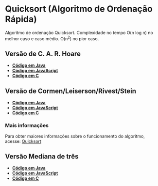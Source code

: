 # Quicksort (Algoritmo de Ordenação Rápida)

Algoritmo de ordenação Quicksort. Complexidade no tempo O(n log n) no melhor caso e caso médio. O(n<sup>2</sup>) no pior caso.

## Versão de C. A. R. Hoare
* [**Código em Java**](/Quicksort/Hoare%20e%20Cormen/Java/QuicksortHoare.java)
* [**Código em JavaScript**](/Quicksort/Hoare%20e%20Cormen/Quicksort.js)
* [**Código em C**](/Quicksort/Hoare%20e%20Cormen/Quicksort.c)

## Versão de Cormen/Leiserson/Rivest/Stein
* [**Código em Java**](/Quicksort/Hoare%20e%20Cormen/Java/QuicksortCormen.java)
* [**Código em JavaScript**](/Quicksort/Hoare%20e%20Cormen/Quicksort.js)
* [**Código em C**](/Quicksort/Hoare%20e%20Cormen/Quicksort.c)

### Mais informações
Para obter maiores informações sobre o funcionamento do algoritmo, acesse: [Quicksort](https://www.blogcyberini.com/2018/08/quicksort-analise-e-implementacoes.html)

## Versão Mediana de três
* [**Código em Java**](/Quicksort/MedianaDeTres/QuicksortMedianaDeTres.java)
* [**Código em JavaScript**](/Quicksort/MedianaDeTres/QuicksortMedianaDeTres.js)
* [**Código em C**](/Quicksort/MedianaDeTres/QuicksortMedianaDeTres.c)
